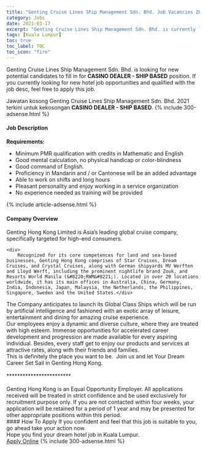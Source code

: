 ```yaml
---
title: "Genting Cruise Lines Ship Management Sdn. Bhd. Job Vacancies 2021 - CASINO DEALER - SHIP BASED" 
category: Jobs 
date: 2021-03-17 
excerpt: "Genting Cruise Lines Ship Management Sdn. Bhd. is currently looking for suitable person to fill in the CASINO DEALER - SHIP BASED which positioned at Kuala Lumpur" 
tags: [Kuala Lumpur] 
toc: true 
toc_label: TOC 
toc_icon: "fire" 
--- 
```


<p>Genting Cruise Lines Ship Management Sdn. Bhd. is looking for new potential candidates to fill in for <b>CASINO DEALER - SHIP BASED</b> position. If you currently looking for new hotel job opportunities and qualified with the job desc, feel free to apply this job.
</p>Jawatan kosong Genting Cruise Lines Ship Management Sdn. Bhd. 2021 terkini untuk kekosongan <b>CASINO DEALER - SHIP BASED</b>. 
{% include 300-adsense.html %} 
<div><div><h4>Job Description</h4></div><div><div><span><div><div><strong>Requirements:</strong></div><ul><li>Minimum PMR qualification with credits in Mathematic and English</li><li>Good mental calculation, no physical handicap or color-blindness</li><li>Good command of English.</li><li>Proficiency in Mandarin and / or Cantonese will be an added advantage</li><li>Able to work on shifts and long hours</li><li>Pleasant personality and enjoy working in a service organization</li><li>No experience needed as training will be provided</li></ul></div></span></div></div></div> 
{% include article-adsense.html %} 
<div><div><h4>Company Overview</h4></div><div><div><span><div><div>
	Genting Hong Kong Limited is Asia&#8217;s leading global cruise company, specifically targeted for high-end consumers.
	
	<div>
		Recognized for its core competences for land and sea-based businesses, Genting Hong Kong comprises of Star Cruises, Dream Cruises, and Crystal Cruises, along with German shipyards MV Werften and Lloyd Werft, including the prominent nightlife brand Zouk, and Resorts World Manila (&#8220;RWM&#8221;). Located in over 20 locations worldwide, it has its main offices in Australia, China, Germany, India, Indonesia, Japan, Malaysia, the Netherlands, the Philippines, Singapore, Sweden and the United States.</div>
<div>
		The Company anticipates to launch its Global Class Ships which will be run by artificial intelligence and fashioned with an exotic array of leisure, entertainment and dining for amazing cruise experience.</div>
<div>
		Our employees enjoy a dynamic and diverse culture, where they are treated with high esteem. Immense opportunities for accelerated career development and progression are made available for every aspiring individual. Besides, every staff get to enjoy our products and services at attractive rates, along with their friends and families.</div>
<div>
		This is definitely the place you want to be.&#160; Join us and let Your Dream Career Set Sail in Genting Hong Kong.<br>
<br>
		************************<br>
<br>
		Genting Hong Kong is an Equal Opportunity Employer. All applications received will be treated in strict confidence and be used exclusively for recruitment purpose only. If you are not contacted within four weeks, your application will be retained for a period of 1 year and may be presented for other appropriate positions within this period.</div>
</div></div></span></div></div></div> 
#### How To Apply 
If you confident and feel that this job is suitable to you, go ahead take your action now. <br/> 
Hope you find your dream hotel job in Kuala Lumpur. <br/> 
<a href="https://www.jobstreet.com.my/en/job/casino-dealer-ship-based-4509854?jobId=jobstreet-my-job-4509854" class="btn btn--info" target="_blank" rel="nofollow noopenner">Apply Online</a> 
{% include 300-adsense.html %} 